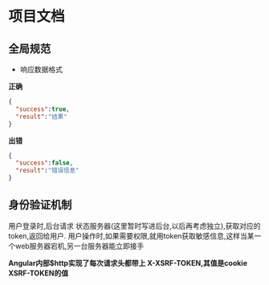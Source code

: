 项目文档
=================

## 全局规范

* 响应数据格式

**正确**
```json
{
  "success":true,
  "result":"结果"
}
```
**出错**
```json
{
  "success":false,
  "result":"错误信息"
}
```




## 身份验证机制
用户登录时,后台请求 状态服务器(这里暂时写进后台,以后再考虑独立),获取对应的token,返回给用户.
用户操作时,如果需要权限,就用token获取敏感信息,这样当某一个web服务器宕机,另一台服务器能立即接手

**Angular内部$http实现了每次请求头都带上 X-XSRF-TOKEN,其值是cookie XSRF-TOKEN的值**




